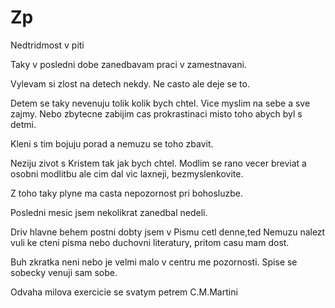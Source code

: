 # Zp

Nedtridmost v piti 

Taky v posledni dobe zanedbavam praci v zamestnavani.

Vylevam si zlost na detech nekdy. Ne casto ale deje se to. 

Detem se taky nevenuju tolik kolik bych chtel. Vice myslim na sebe a sve zajmy. Nebo zbytecne zabijim cas prokrastinaci misto toho abych byl s detmi. 

Kleni s tim bojuju porad a nemuzu se toho zbavit. 

Neziju zivot s Kristem tak jak bych chtel. Modlim se rano vecer breviat a osobni modlitbu ale cim dal vic laxneji, bezmyslenkovite. 

Z toho taky plyne ma casta nepozornost pri bohosluzbe. 

Posledni mesic jsem nekolikrat zanedbal nedeli.

 Driv hlavne behem postni dobty jsem v Pismu cetl denne,ted  Nemuzu nalezt vuli ke cteni pisma nebo duchovni literatury, pritom casu mam dost.

Buh zkratka neni nebo je velmi malo v centru me pozornosti. Spise se sobecky venuji sam sobe.  




Odvaha milova exercicie se svatym petrem C.M.Martini

